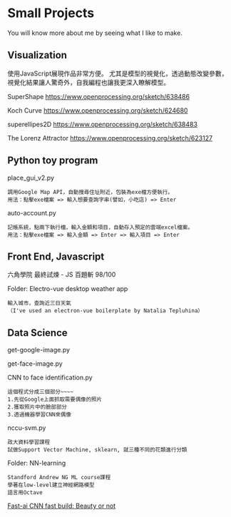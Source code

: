 # Small Projects

You will know more about me by seeing what I like to make.

## Visualization

使用JavaScript展現作品非常方便。
尤其是模型的視覺化，透過動態改變參數，視覺化結果讓人驚奇外，自我編程也讓我更深入瞭解模型。

SuperShape
<https://www.openprocessing.org/sketch/638486>

Koch Curve
<https://www.openprocessing.org/sketch/624680>

superellipes2D
<https://www.openprocessing.org/sketch/638483>

The Lorenz Attractor
<https://www.openprocessing.org/sketch/623127>

## Python toy program

place_gui_v2.py

    調用Google Map API，自動搜尋住址附近，包裝為exe檔方便執行。
    用法：點擊exe檔案 => 輸入想要查詢字串(譬如，小吃店) => Enter

auto-account.py

    記帳系統，點兩下執行檔，輸入金額和項目，自動存入預定的雲端excel檔案。
    用法：點擊exe檔案 => 輸入金額 => Enter => 輸入項目 => Enter

## Front End, Javascript

六角學院 最終試煉 - JS 百題斬 98/100

Folder: Electro-vue desktop weather app

    輸入城市，查詢近三日天氣
    （I've used an electron-vue boilerplate by Natalia Tepluhina）

## Data Science

get-google-image.py

get-face-image.py

CNN to face identification.py

    這個程式分成三個部分~~~~
    1.先從Google上面抓取需要偶像的照片
    2.獲取照片中的臉部部分
    3.透過機器學習CNN來偶像

nccu-svm.py

    政大資料學習課程
    試做Support Vector Machine, sklearn, 就三種不同的花類進行分類

Folder: NN-learning

    Standford Andrew NG ML course課程
    學著在low-level建立神經網路模型
    語言用Octave

[Fast-ai CNN fast build: Beauty or not](https://github.com/re4388/beauty-classfier-fastai-render)
    

